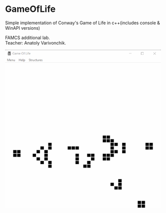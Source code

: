 # GameOfLife
Simple implementation of Conway's Game of Life in c++(includes console & WinAPI versions)

FAMCS additional lab.  
Teacher: Anatoly Varivonchik.  
  
       
         
           
![alt text](Footage.gif)
